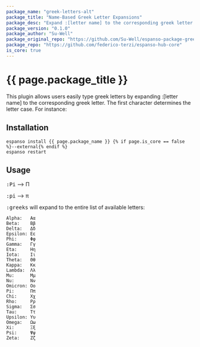 ```yaml
---
package_name: "greek-letters-alt"
package_title: "Name-Based Greek Letter Expansions"
package_desc: "Expand :[letter name] to the corresponding greek letter. The first character determines the letter case"
package_version: "0.1.0"
package_author: "Su-Well"
package_original_repo: "https://github.com/Su-Well/espanso-package-greek-letters"
package_repo: "https://github.com/federico-terzi/espanso-hub-core"
is_core: true
---
```


# {{ page.package_title }}

This plugin allows users easily type greek letters by expanding :[letter name] to the corresponding greek letter. The first character determines the letter case. For instance:

## Installation

```
espanso install {{ page.package_name }} {% if page.is_core == false %}--external{% endif %}
espanso restart
```

## Usage

<kbd>:Pi</kbd> --> Π

<kbd>:pi</kbd> --> π

<kbd>:greeks</kbd> will expand to the entire list of available letters:
```
Alpha:   Αα
Beta:    Ββ
Delta:   Δδ
Epsilon: Εε
Phi:     Φφ
Gamma:   Γγ
Eta:     Ηη
Iota:    Ιι
Theta:   Θθ
Kappa:   Κκ
Lambda:  Λλ
Mu:      Μμ
Nu:      Νν
Omicron: Οο
Pi:      Ππ
Chi:     Χχ
Rho:     Ρρ
Sigma:   Σσ
Tau:     Ττ
Upsilon: Υυ
Omega:   Ωω
Xi:      Ξξ
Psi:     Ψψ
Zeta:    Ζζ
```
